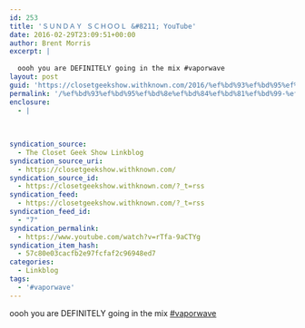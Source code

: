 ```yaml
---
id: 253
title: 'ＳＵＮＤＡＹ ＳＣＨＯＯＬ &#8211; YouTube'
date: 2016-02-29T23:09:51+00:00
author: Brent Morris
excerpt: |
  
  oooh you are DEFINITELY going in the mix #vaporwave
layout: post
guid: 'https://closetgeekshow.withknown.com/2016/%ef%bd%93%ef%bd%95%ef%bd%8e%ef%bd%84%ef%bd%81%ef%bd%99-%ef%bd%93%ef%bd%83%ef%bd%88%ef%bd%8f%ef%bd%8f%ef%bd%8c---youtube'
permalink: '/%ef%bd%93%ef%bd%95%ef%bd%8e%ef%bd%84%ef%bd%81%ef%bd%99-%ef%bd%93%ef%bd%83%ef%bd%88%ef%bd%8f%ef%bd%8f%ef%bd%8c-youtube/'
enclosure:
  - |
    
    
    
syndication_source:
  - The Closet Geek Show Linkblog
syndication_source_uri:
  - https://closetgeekshow.withknown.com/
syndication_source_id:
  - https://closetgeekshow.withknown.com/?_t=rss
syndication_feed:
  - https://closetgeekshow.withknown.com/?_t=rss
syndication_feed_id:
  - "7"
syndication_permalink:
  - https://www.youtube.com/watch?v=rTfa-9aCTYg
syndication_item_hash:
  - 57c80e03cacfb2e97fcfaf2c96948ed7
categories:
  - Linkblog
tags:
  - '#vaporwave'
---
```

<div class="known-bookmark">
  <p>
    oooh you are DEFINITELY going in the mix <a href="https://closetgeekshow.withknown.com/tag/vaporwave" class="p-category" rel="tag">#vaporwave</a>
  </p>
</div>

<div>
</div>